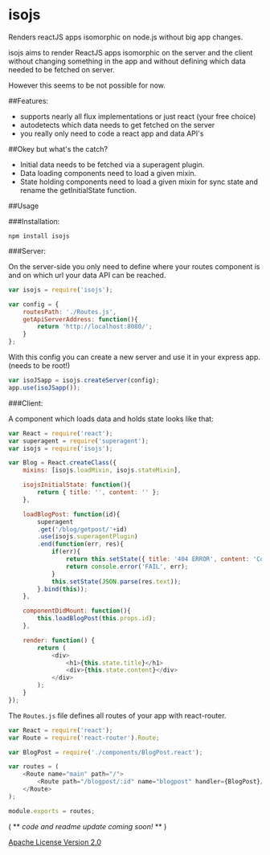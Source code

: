 # isojs
Renders reactJS apps isomorphic on node.js without big app changes.

isojs aims to render ReactJS apps isomorphic on the server and the client without changing something in the app and without defining which data needed to be fetched on server.

However this seems to be not possible for now.

##Features:
- supports nearly all flux implementations or just react (your free choice)
- autodetects which data needs to get fetched on the server
- you really only need to code a react app and data API's

##Okey but what's the catch?
- Initial data needs to be fetched via a superagent plugin.
- Data loading components need to load a given mixin.
- State holding components need to load a given mixin for sync state and rename the getInitialState function.

##Usage

###Installation:

`npm install isojs`

###Server:

On the server-side you only need to define where your routes component is and on which url your data API can be reached.

```js
var isojs = require('isojs');

var config = {
	routesPath: './Routes.js',
	getApiServerAddress: function(){
		return 'http://localhost:8080/';
	}
};
```

With this config you can create a new server and use it in your express app. (needs to be root!)

```js
var isoJSapp = isojs.createServer(config);
app.use(isoJSapp());
```

###Client:

A component which loads data and holds state looks like that:

```js
var React = require('react');
var superagent = require('superagent');
var isojs = require('isojs');

var Blog = React.createClass({
	mixins: [isojs.loadMixin, isojs.stateMixin],

	isojsInitialState: function(){
		return { title: '', content: '' };
	},

	loadBlogPost: function(id){
		superagent
		.get('/blog/getpost/'+id)
		.use(isojs.superagentPlugin)
		.end(function(err, res){
			if(err){
				return this.setState({ title: '404 ERROR', content: 'Could not find Post!' });;
				return console.error('FAIL', err);
			}
			this.setState(JSON.parse(res.text));
		}.bind(this));
	},

	componentDidMount: function(){
		this.loadBlogPost(this.props.id);
	},

	render: function() {
		return (
			<div>
				<h1>{this.state.title}</h1>
				<div>{this.state.content}</div>
			</div>
		);
	}
});

```

The `Routes.js` file defines all routes of your app with react-router.

```js
var React = require('react');
var Route = require('react-router').Route;

var BlogPost = require('./components/BlogPost.react');

var routes = (
	<Route name="main" path="/">
		<Route path="/blogpost/:id" name="blogpost" handler={BlogPost}/>
	</Route>
);

module.exports = routes;
```

( ** *code and readme update coming soon!* ** )

[Apache License Version 2.0](LICENSE)
